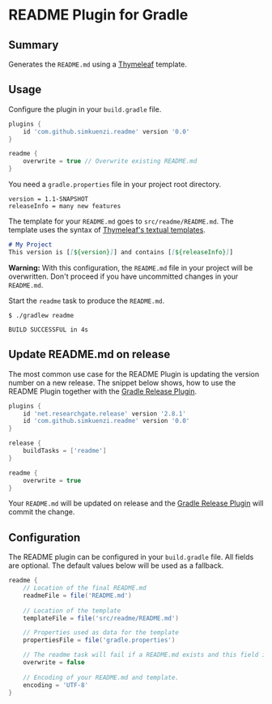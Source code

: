 # README Plugin for Gradle

## Summary
Generates the `README.md` using a [Thymeleaf](https://www.thymeleaf.org/) template.

## Usage
Configure the plugin in your `build.gradle` file.
```groovy
plugins {
    id 'com.github.simkuenzi.readme' version '0.0'
}

readme {
    overwrite = true // Overwrite existing README.md
}
```
You need a `gradle.properties` file in your project root directory.

```
version = 1.1-SNAPSHOT
releaseInfo = many new features
```

The template for your `README.md` goes to `src/readme/README.md`.
The template uses the syntax of 
[Thymeleaf's textual templates](https://www.thymeleaf.org/doc/tutorials/3.0/usingthymeleaf.html#textual-template-modes).

```markdown
# My Project
This version is [[${version}]] and contains [[${releaseInfo}]]
```

**Warning:** With this configuration, the `README.md` file in your project will be overwritten. 
Don't proceed if you have uncommitted changes in your `README.md`.

Start the `readme` task to produce the `README.md`.
```
$ ./gradlew readme

BUILD SUCCESSFUL in 4s
```

## Update README.md on release
The most common use case for the README Plugin is updating the version number on a new release. 
The snippet below shows, how to use the README Plugin together with the 
[Gradle Release Plugin](https://github.com/researchgate/gradle-release).

```groovy
plugins {
    id 'net.researchgate.release' version '2.8.1'
    id 'com.github.simkuenzi.readme' version '0.0'
}

release {
    buildTasks = ['readme']
}

readme {
    overwrite = true
}
```

Your `README.md` will be updated on release and the 
[Gradle Release Plugin](https://github.com/researchgate/gradle-release) will commit the change.

## Configuration
The README plugin can be configured in your `build.gradle` file. All fields are optional.
The default values below will be used as a fallback.
```groovy
readme {
    // Location of the final README.md
    readmeFile = file('README.md') 
    
    // Location of the template
    templateFile = file('src/readme/README.md')

    // Properties used as data for the template 
    propertiesFile = file('gradle.properties') 

    // The readme task will fail if a README.md exists and this field is set to false.
    overwrite = false 
    
    // Encoding of your README.md and template.
    encoding = 'UTF-8'
}
```